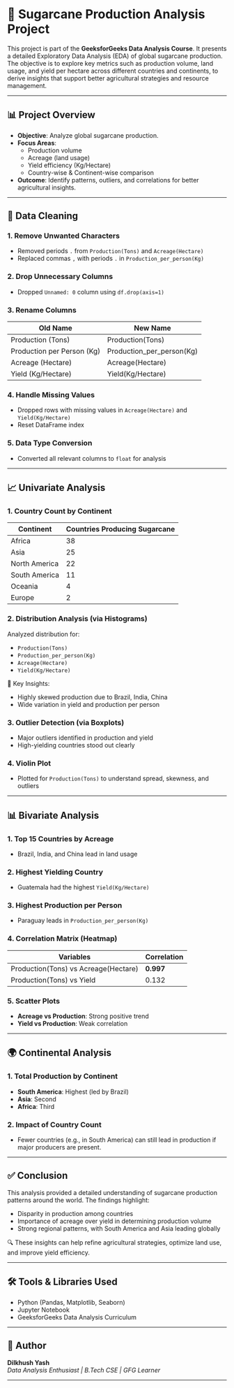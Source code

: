 # 🌾 Sugarcane Production Analysis Project

This project is part of the **GeeksforGeeks Data Analysis Course**. It presents a detailed Exploratory Data Analysis (EDA) of global sugarcane production. The objective is to explore key metrics such as production volume, land usage, and yield per hectare across different countries and continents, to derive insights that support better agricultural strategies and resource management.

---

## 📊 Project Overview

- **Objective**: Analyze global sugarcane production.
- **Focus Areas**:
  - Production volume
  - Acreage (land usage)
  - Yield efficiency (Kg/Hectare)
  - Country-wise & Continent-wise comparison
- **Outcome**: Identify patterns, outliers, and correlations for better agricultural insights.

---

## 🧹 Data Cleaning

### 1. Remove Unwanted Characters
- Removed periods `.` from `Production(Tons)` and `Acreage(Hectare)`
- Replaced commas `,` with periods `.` in `Production_per_person(Kg)`

### 2. Drop Unnecessary Columns
- Dropped `Unnamed: 0` column using `df.drop(axis=1)`

### 3. Rename Columns
| Old Name                     | New Name                    |
|-----------------------------|-----------------------------|
| Production (Tons)           | Production(Tons)            |
| Production per Person (Kg)  | Production_per_person(Kg)   |
| Acreage (Hectare)           | Acreage(Hectare)            |
| Yield (Kg/Hectare)          | Yield(Kg/Hectare)           |

### 4. Handle Missing Values
- Dropped rows with missing values in `Acreage(Hectare)` and `Yield(Kg/Hectare)`
- Reset DataFrame index

### 5. Data Type Conversion
- Converted all relevant columns to `float` for analysis

---

## 📈 Univariate Analysis

### 1. Country Count by Continent

| Continent       | Countries Producing Sugarcane |
|----------------|-------------------------------|
| Africa          | 38                            |
| Asia            | 25                            |
| North America   | 22                            |
| South America   | 11                            |
| Oceania         | 4                             |
| Europe          | 2                             |

### 2. Distribution Analysis (via Histograms)
Analyzed distribution for:
- `Production(Tons)`
- `Production_per_person(Kg)`
- `Acreage(Hectare)`
- `Yield(Kg/Hectare)`

📌 Key Insights:
- Highly skewed production due to Brazil, India, China
- Wide variation in yield and production per person

### 3. Outlier Detection (via Boxplots)
- Major outliers identified in production and yield
- High-yielding countries stood out clearly

### 4. Violin Plot
- Plotted for `Production(Tons)` to understand spread, skewness, and outliers

---

## 📊 Bivariate Analysis

### 1. Top 15 Countries by Acreage
- Brazil, India, and China lead in land usage

### 2. Highest Yielding Country
- Guatemala had the highest `Yield(Kg/Hectare)`

### 3. Highest Production per Person
- Paraguay leads in `Production_per_person(Kg)`

### 4. Correlation Matrix (Heatmap)
| Variables                             | Correlation |
|--------------------------------------|-------------|
| Production(Tons) vs Acreage(Hectare) | **0.997**   |
| Production(Tons) vs Yield            | 0.132       |

### 5. Scatter Plots
- **Acreage vs Production**: Strong positive trend
- **Yield vs Production**: Weak correlation

---

## 🌍 Continental Analysis

### 1. Total Production by Continent
- **South America**: Highest (led by Brazil)
- **Asia**: Second
- **Africa**: Third

### 2. Impact of Country Count
- Fewer countries (e.g., in South America) can still lead in production if major producers are present.

---

## ✅ Conclusion

This analysis provided a detailed understanding of sugarcane production patterns around the world. The findings highlight:
- Disparity in production among countries
- Importance of acreage over yield in determining production volume
- Strong regional patterns, with South America and Asia leading globally

🔍 These insights can help refine agricultural strategies, optimize land use, and improve yield efficiency.

---

## 🛠️ Tools & Libraries Used

- Python (Pandas, Matplotlib, Seaborn)
- Jupyter Notebook
- GeeksforGeeks Data Analysis Curriculum

---

## 📌 Author

**Dilkhush Yash**  
*Data Analysis Enthusiast | B.Tech CSE | GFG Learner*

---
